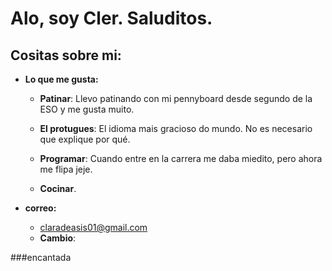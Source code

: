 # **Alo, soy Cler. Saluditos.**

## **Cositas sobre mi:**

* **Lo que me gusta:**
    * **Patinar**: Llevo patinando con mi pennyboard desde segundo de la ESO y me gusta muito.

    * **El protugues**: El idioma mais gracioso do mundo. No es necesario que explique por qué.
    
    * **Programar**: Cuando entre en la carrera me daba miedito, pero ahora me flipa jeje.
    
    * **Cocinar**.

* **correo:**

    * claradeasis01@gmail.com
    * **Cambio**:

###encantada
